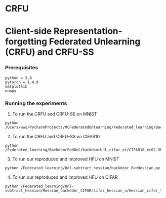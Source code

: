 # CRFU

# Client-side Representation-forgetting Federated Unlearning (CRFU) and CRFU-SS

### Prerequisites

```
python = 3.8
pytorch = 1.4.0
matplotlib
numpy
```

### Running the experiments

1. To run the CRFU and CRFU-SS on MNIST
```
python /Users/wwq/PycharmProjects/MCFederatedUnlearning/Federated_learning/BackdoorFedUnl/BackdoorFedAvg.py
```

2. To run the CRFU and CRFU-SS on CIFAR10
```
python /Federated_learning/BackdoorFedUnl/backdoorUnl_cifar_er/CIFAR10_er02_3ke.py
```

3. To run our reproduced and improved HFU on MNIST
```
python /Federated_learning/Unl-subtract_hessian/backdoor_FedHessian.py
```

4. To run our reproduced and improved HFU on CIFAR
```
python /Federated_learning/Unl-subtract_hessian/Hessian_backddor_CIFAR/cifar_hessian_u/hessian_cifar_temp.py
```